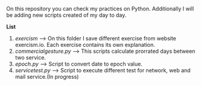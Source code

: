 On this repository you can check my practices on Python. Additionally I will be adding new scripts created of my day to day.

**List**
1. *exercism* --> On this folder I save different exercise from website exercism.io. Each exercise contains its own explanation.
2. *commercialgesture.py* --> This scripts calculate prorrated days between two service. 
3. *epoch.py* --> Script to convert date to epoch value.
4. *servicetest.py* --> Script to execute different test for network, web and mail service.(In progress)
